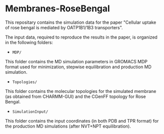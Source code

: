 # Membranes-RoseBengal

This repositary contains the simulation data for the paper "Cellular uptake of rose bengal is mediated by OATP1B1/1B3 transporters".

The input data, required to reproduce the results in the paper, is organized in the following folders:

 * `MDP/`

  This folder contains the MD simulation parameters in GROMACS MDP format used for minimization, stepwise equilibration and production MD simulation.

 * `Topologies/`

  This folder contains the molecular topologies for the simulated membrane (as obtained from CHARMM-GUI) and the CGenFF topology for Rose Bengal.

 * `SimulationInput/`

  This folder contains the input coordinates (in both PDB and TPR format) for the production MD simulations (after NVT+NPT equilibration).
